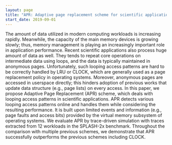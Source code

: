 ```yaml
---
layout: page
title: "APR: Adaptive page replacement scheme for scientific applications"
start_date: 2019-09-01
---
```


The amount of data utilized in modern computing workloads is increasing rapidly.
Meanwhile, the capacity of the main memory devices is growing slowly;
thus, memory management is playing an increasingly important role in application performance.
Recent scientific applications also process huge amount of data as well.
They tends to repeat core operations on intermediate data using loops,
and the data is typically maintained in anonymous pages.
Unfortunately, such looping access patterns are hard to be correctly handled by LRU or CLOCK,
which are generally used as a page replacement policy in operating systems.
Moreover, anonymous pages are accessed in userspace directly;
this hinders adoption of previous works that update data structure (e.g., page lists) on every access.
In this paper, we propose Adaptive Page Replacement (APR) scheme, which deals with looping access patterns in scientific applications.
APR detects various looping access patterns online and handles them while considering the resulting
performance.
It is built upon limited events and information (e.g., page faults and access bits)
provided by the virtual memory subsystem of operating systems.
We evaluate APR by trace-driven simulation with traces extracted from 12 workloads in the SPLASH-2x benchmark.
Throughout the comparison with multiple previous schemes,
we demonstrate that APR successfully outperforms the previous schemes including CLOCK.
